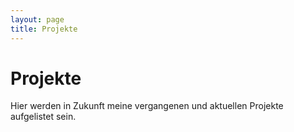 ```yaml
---
layout: page
title: Projekte
---
```


# Projekte

Hier werden in Zukunft meine vergangenen und aktuellen Projekte aufgelistet sein.

<!-- ## [AR Galaxy - Erweiterte Realität in App und Web | 2022 - 2024](404.md)
## [Bachelorarbeit - Virtual Reality als Kommunikationsinstrument in Social Games | 2021](404.md) -->